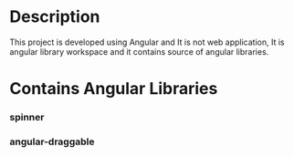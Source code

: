 # Description
This project is developed using Angular and It is not web application, It is angular library workspace and it contains source of angular libraries.

# Contains Angular Libraries
### spinner
### angular-draggable

